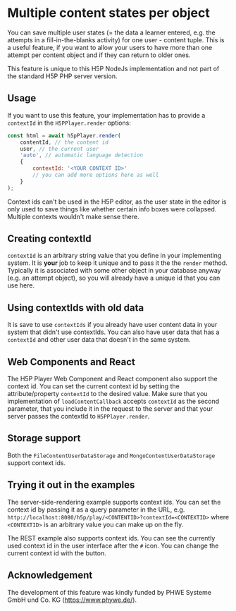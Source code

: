 # Multiple content states per object

You can save multiple user states (= the data a learner entered, e.g. the
attempts in a fill-in-the-blanks activity) for one user - content tuple. This is
a useful feature, if you want to allow your users to have more than one attempt
per content object and if they can return to older ones.

This feature is unique to this H5P NodeJs implementation and not part of the
standard H5P PHP server version.

## Usage

If you want to use this feature, your implementation has to provide a
`contextId` in the `H5PPlayer.render` options:

```js
const html = await h5pPlayer.render(
    contentId, // the content id
    user, // the current user
    'auto', // automatic language detection
    {
        contextId: '<YOUR CONTEXT ID>'
        // you can add more options here as well
    }
);
```

Context ids can't be used in the H5P editor, as the user state in the editor is
only used to save things like whether certain info boxes were collapsed.
Multiple contexts wouldn't make sense there.

## Creating contextId

`contextId` is an arbitrary string value that you define in your implementing
system. It is **your** job to keep it unique and to pass it the the `render`
method. Typically it is associated with some other object in your database
anyway (e.g. an attempt object), so you will already have a unique id that you
can use here.

## Using contextIds with old data

It is save to use `contextIds` if you already have user content data in your
system that didn't use contextIds. You can also have user data that has a
`contextId` and other user data that doesn't in the same system.

## Web Components and React

The H5P Player Web Component and React component also support the context id.
You can set the current context id by setting the attribute/property `contextId`
to the desired value. Make sure that you implementation of `loadContentCallback`
accepts `contextId` as the second parameter, that you include it in the request
to the server and that your server passes the contextId to `H5PPlayer.render`.

## Storage support

Both the `FileContentUserDataStorage` and `MongoContentUserDataStorage` support
context ids.

## Trying it out in the examples

The server-side-rendering example supports context ids. You can set the context
id by passing it as a query parameter in the URL, e.g.
`http://localhost:8080/h5p/play/<CONTENTID>?contextId=<CONTEXTID>` where
`<CONTEXTID>` is an arbitrary value you can make up on the fly.

The REST example also supports context ids. You can see the currently used
context id in the user interface after the `#` icon. You can change the current
context id with the button.

## Acknowledgement

The development of this feature was kindly funded by PHWE Systeme GmbH und Co.
KG (https://www.phywe.de/).

